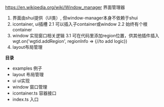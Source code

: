 https://en.wikipedia.org/wiki/Window_manager
界面管理器
1. 界面由shui提供（UI类）, 但window-manager本身不依赖于shui
2. icontainer, ui插槽
    2.1 可以插入子container或window
    2.2 始终有个根container
3. window 实现窗口相关逻辑
    3.1 可在代码里添加region位置，供其他插件插入  wgt.on('wgtid.addRegion', regionInfo => {//to add logic})
4. layout布局管理


**目录**
- examples        例子
- layout          布局管理
- ui              ui实现
- window          窗口管理
- icontainer.ts   容器接口
- index.ts        入口


